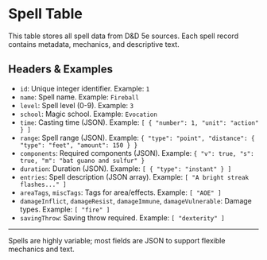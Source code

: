 # Spell Table

This table stores all spell data from D&D 5e sources. Each spell record contains metadata, mechanics, and descriptive text.

## Headers & Examples

- `id`: Unique integer identifier. Example: `1`
- `name`: Spell name. Example: `Fireball`
- `level`: Spell level (0-9). Example: `3`
- `school`: Magic school. Example: `Evocation`
- `time`: Casting time (JSON). Example: `[ { "number": 1, "unit": "action" } ]`
- `range`: Spell range (JSON). Example: `{ "type": "point", "distance": { "type": "feet", "amount": 150 } }`
- `components`: Required components (JSON). Example: `{ "v": true, "s": true, "m": "bat guano and sulfur" }`
- `duration`: Duration (JSON). Example: `[ { "type": "instant" } ]`
- `entries`: Spell description (JSON array). Example: `[ "A bright streak flashes..." ]`
- `areaTags`, `miscTags`: Tags for area/effects. Example: `[ "AOE" ]`
- `damageInflict`, `damageResist`, `damageImmune`, `damageVulnerable`: Damage types. Example: `[ "fire" ]`
- `savingThrow`: Saving throw required. Example: `[ "dexterity" ]`

---
Spells are highly variable; most fields are JSON to support flexible mechanics and text.
